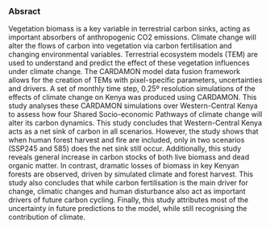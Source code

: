 ### Absract ###
Vegetation biomass is a key variable in terrestrial carbon sinks, acting as important absorbers of anthropogenic CO2 emissions. Climate change will alter the flows of carbon into vegetation via carbon fertilisation and changing environmental variables. Terrestrial ecosystem models (TEM) are used to understand and predict the effect of these vegetation influences under climate change. The CARDAMON model data fusion framework allows for the creation of TEMs with pixel-specific parameters, uncertainties and drivers. A set of monthly time step, 0.25º resolution simulations of the effects of climate change on Kenya was produced using CARDAMON. This study analyses these CARDAMON simulations over Western-Central Kenya to assess how four Shared Socio-economic Pathways of climate change will alter its carbon dynamics. This study concludes that Western-Central Kenya acts as a net sink of carbon in all scenarios. However, the study shows that when human forest harvest and fire are included, only in two scenarios (SSP245 and 585) does the net sink still occur. Additionally, this study reveals general increase in carbon stocks of both live biomass and dead organic matter. In contrast, dramatic losses of biomass in key Kenyan forests are observed, driven by simulated climate and forest harvest. This study also concludes that while carbon fertilisation is the main driver for change, climatic changes and human disturbance also act as important drivers of future carbon cycling. Finally, this study attributes most of the uncertainty in future predictions to the model, while still recognising the contribution of climate. 
